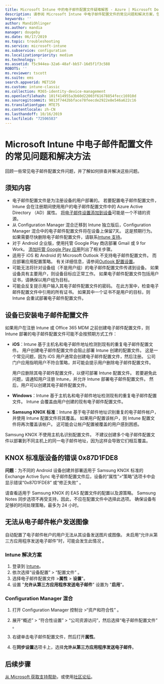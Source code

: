 ```yaml
---
title: Microsoft Intune 中的电子邮件配置文件疑难解答 - Azure | Microsoft Docs
description: 请参阅 Microsoft Intune 中电子邮件配置文件的常见问题和解决方案，包括重复的电子邮件配置文件和 Samsung KNOX 标准版 Android 设备上的错误。
keywords: ''
author: MandiOhlinger
ms.author: mandia
manager: dougeby
ms.date: 06/17/2019
ms.topic: troubleshooting
ms.service: microsoft-intune
ms.subservice: configuration
ms.localizationpriority: medium
ms.technology: ''
ms.assetid: f5c944ea-32a6-48af-bb57-16d5f1f3c588
ROBOTS: ''
ms.reviewer: tscott
ms.suite: ems
search.appverid: MET150
ms.custom: intune-classic
ms.collection: M365-identity-device-management
ms.openlocfilehash: 101f414955a3b60d22003f61678854fecc16910d
ms.sourcegitcommit: 9013f7442bbface78feecde2922e8e546a622c16
ms.translationtype: MTE75
ms.contentlocale: zh-CN
ms.lasthandoff: 10/16/2019
ms.locfileid: "72506583"
---
```

# <a name="common-issues-and-resolutions-with-email-profiles-in-microsoft-intune"></a>Microsoft Intune 中电子邮件配置文件的常见问题和解决方法

回顾一些常见电子邮件配置文件问题，并了解如何排查并解决这些问题。

## <a name="what-you-need-to-know"></a>须知内容

- 电子邮件配置文件是为注册设备的用户部署的。 若要配置电子邮件配置文件，Intune 会在注册期间使用用户的电子邮件配置文件中的 Azure Active Directory （AD）属性。 [将电子邮件设置添加到设备](email-settings-configure.md)可能是一个不错的资源。
- 从 Configuration Manager 混合迁移到 Intune 独立版后，Configuration Manager 混合中的电子邮件配置文件将在设备上保留7天。 这是预期行为。 如果需要尽快删除电子邮件配置文件，请联系[Intune 支持](../fundamentals/get-support.md)。
- 对于 Android 企业版，使用托管 Google Play 商店部署 Gmail 或 9 for Work。 [添加托管 Google Play 应用](../apps/apps-add-android-for-work.md)列出了相关步骤。
- 适用于 iOS 和 Android 的 Microsoft Outlook 不支持电子邮件配置文件。 而应部署应用配置策略。 有关详细信息，请参阅[Outlook 配置设置](../apps/app-configuration-policies-outlook.md)。
- 可能无法将针对设备组（不是用户组）的电子邮件配置文件传递到设备。 如果设备具有主要用户，则设备目标应正常工作。 如果电子邮件配置文件包括用户证书，请确保以用户组为目标。
- 可能会反复提示用户输入其电子邮件配置文件的密码。 在此方案中，检查电子邮件配置文件中引用的所有证书。 如果其中一个证书不是用户的目标，则 Intune 会重试部署电子邮件配置文件。

## <a name="device-already-has-an-email-profile-installed"></a>设备已安装电子邮件配置文件

如果用户在注册 Intune 或 Office 365 MDM 之前创建电子邮件配置文件，则 Intune 部署的电子邮件配置文件可能不会按预期方式工作：

- **iOS**：Intune 基于主机名和电子邮件地址检测到现有的重复电子邮件配置文件。 用户创建电子邮件配置文件会阻止部署 Intune 创建的配置文件。 这是一个常见问题，因为 iOS 用户通常会创建电子邮件配置文件，然后注册。 公司门户应用指明用户不符合策略，并可能会提示用户删除电子邮件配置文件。

  用户应删除其电子邮件配置文件，以便可部署 Intune 配置文件。 若要避免此问题，请通知用户注册 Intune，并允许 Intune 部署电子邮件配置文件。 然后，用户可以创建其电子邮件配置文件。

- **Windows**：Intune 基于主机名和电子邮件地址检测现有的重复电子邮件配置文件。 Intune 会覆盖由用户创建的现有电子邮件配置文件。

- **Samsung KNOX 标准**：Intune 基于电子邮件地址识别重复的电子邮件帐户，并使用 Intune 配置文件将其覆盖。 如果用户配置该帐户，则 Intune 配置文件将再次覆盖该帐户。 这可能会让帐户配置被覆盖的用户感到困惑。

Samsung KNOX 不使用主机名识别配置文件。 不建议创建多个电子邮件配置文件以部署到不同主机上的同一电子邮件地址，因为这样会导致它们相互覆盖。

## <a name="error-0x87d1fde8-for-knox-standard-device"></a>KNOX 标准版设备的错误 0x87D1FDE8

**问题**：为不同的 Android 设备创建并部署适用于 Samsung KNOX 标准的 Exchange Active Sync 电子邮件配置文件后，设备的“属性”>“策略”选项卡中会显示错误“0x87D1FDE8”  或“修正失败”  。

请查看适用于 Samsung KNOX 的 EAS 配置文件的配置以及源策略。 Samsung Notes 同步选项不再受支持，因此，不应在配置文件中选择此选项。 确保设备有足够的时间处理策略，最多为 24 小时。

## <a name="unable-to-send-images-from--email-account"></a>无法从电子邮件帐户发送图像

自动配置了电子邮件帐户的用户无法从其设备发送图片或图像。 未启用“允许从第三方应用程序发送电子邮件”时，可能会发生此情况  。

### <a name="intune-solution"></a>Intune 解决方案

1. 登录到 [Intune](https://go.microsoft.com/fwlink/?linkid=2090973)。
2. 依次选择“设备配置”   > “配置文件”  。
3. 选择电子邮件配置文件 >**属性** > **设置**"。
4. 设置 "**允许从第三方应用程序发送电子邮件**" 设置为 "**启用**"。

### <a name="configuration-manager-hybrid"></a>Configuration Manager 混合

1. 打开 Configuration Manager 控制台 >“资产和符合性”  。

2. 展开“概述” > “符合性设置” > “公司资源访问”，然后选择“电子邮件配置文件”     。

3. 右键单击电子邮件配置文件，然后打开**属性**。

4. 在**同步设置**选项卡上，选择**允许从第三方应用程序发送电子邮件**。

## <a name="next-steps"></a>后续步骤

[从 Microsoft 获取支持帮助](../fundamentals/get-support.md)，或使用[社区论坛](https://social.technet.microsoft.com/Forums/en-US/home?category=microsoftintune)。
